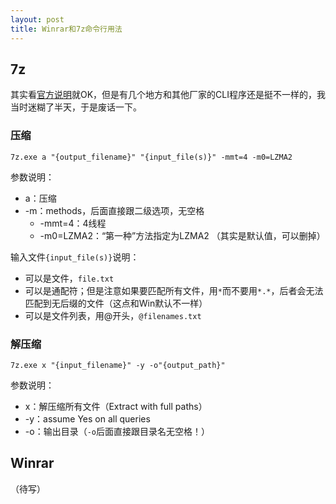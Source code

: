 ```yaml
---
layout: post
title: Winrar和7z命令行用法
---
```


## 7z

其实看[官方说明](https://sevenzip.osdn.jp/chm/cmdline/syntax.htm)就OK，但是有几个地方和其他厂家的CLI程序还是挺不一样的，我当时迷糊了半天，于是废话一下。

### 压缩

```
7z.exe a "{output_filename}" "{input_file(s)}" -mmt=4 -m0=LZMA2
```

参数说明：
* a：压缩
* -m：methods，后面直接跟二级选项，无空格
    * -mmt=4：4线程
    * -m0=LZMA2：“第一种”方法指定为LZMA2 （其实是默认值，可以删掉）

输入文件`{input_file(s)}`说明：
* 可以是文件，`file.txt`
* 可以是通配符；但是注意如果要匹配所有文件，用`*`而不要用`*.*`，后者会无法匹配到无后缀的文件（这点和Win默认不一样）
* 可以是文件列表，用@开头，`@filenames.txt`

### 解压缩

```
7z.exe x "{input_filename}" -y -o"{output_path}" 
```

参数说明：
* x：解压缩所有文件（Extract with full paths）
* -y：assume Yes on all queries
* -o：输出目录（`-o`后面直接跟目录名无空格！）

## Winrar 

（待写）

